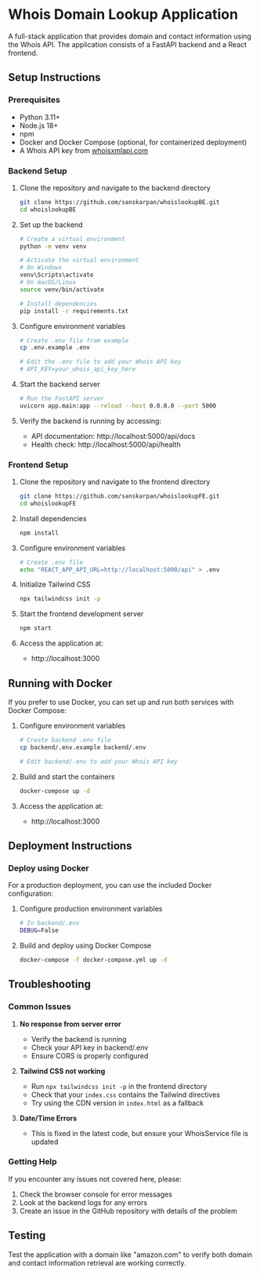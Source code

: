 # Whois Domain Lookup Application

A full-stack application that provides domain and contact information using the Whois API. The application consists of a FastAPI backend and a React frontend.

## Setup Instructions

### Prerequisites

- Python 3.11+
- Node.js 18+
- npm
- Docker and Docker Compose (optional, for containerized deployment)
- A Whois API key from [whoisxmlapi.com](https://www.whoisxmlapi.com/)

### Backend Setup

1. Clone the repository and navigate to the backend directory
   ```bash
   git clone https://github.com/sanskarpan/whoislookupBE.git
   cd whoislookupBE
   ```

2. Set up the backend
   ```bash
   # Create a virtual environment
   python -m venv venv
   
   # Activate the virtual environment
   # On Windows
   venv\Scripts\activate
   # On macOS/Linux
   source venv/bin/activate
   
   # Install dependencies
   pip install -r requirements.txt
   ```

3. Configure environment variables
   ```bash
   # Create .env file from example
   cp .env.example .env
   
   # Edit the .env file to add your Whois API key
   # API_KEY=your_whois_api_key_here
   ```

4. Start the backend server
   ```bash
   # Run the FastAPI server
   uvicorn app.main:app --reload --host 0.0.0.0 --port 5000
   ```

5. Verify the backend is running by accessing:
   - API documentation: http://localhost:5000/api/docs
   - Health check: http://localhost:5000/api/health

### Frontend Setup

1. Clone the repository and navigate to the frontend directory
   ```bash
   git clone https://github.com/sanskarpan/whoislookupFE.git
   cd whoislookupFE
   ```

2. Install dependencies
   ```bash
   npm install
   ```

3. Configure environment variables
   ```bash
   # Create .env file
   echo "REACT_APP_API_URL=http://localhost:5000/api" > .env
   ```

4. Initialize Tailwind CSS
   ```bash
   npx tailwindcss init -p
   ```

5. Start the frontend development server
   ```bash
   npm start
   ```

6. Access the application at:
   - http://localhost:3000

## Running with Docker

If you prefer to use Docker, you can set up and run both services with Docker Compose:

1. Configure environment variables
   ```bash
   # Create backend .env file
   cp backend/.env.example backend/.env
   
   # Edit backend/.env to add your Whois API key
   ```

2. Build and start the containers
   ```bash
   docker-compose up -d
   ```

3. Access the application at:
   - http://localhost:3000

## Deployment Instructions

### Deploy using Docker

For a production deployment, you can use the included Docker configuration:

1. Configure production environment variables
   ```bash
   # In backend/.env
   DEBUG=False
   ```

2. Build and deploy using Docker Compose
   ```bash
   docker-compose -f docker-compose.yml up -d
   ```

## Troubleshooting

### Common Issues

1. **No response from server error**
   - Verify the backend is running
   - Check your API key in backend/.env
   - Ensure CORS is properly configured

2. **Tailwind CSS not working**
   - Run `npx tailwindcss init -p` in the frontend directory
   - Check that your `index.css` contains the Tailwind directives
   - Try using the CDN version in `index.html` as a fallback

3. **Date/Time Errors**
   - This is fixed in the latest code, but ensure your WhoisService file is updated

### Getting Help

If you encounter any issues not covered here, please:
1. Check the browser console for error messages
2. Look at the backend logs for any errors
3. Create an issue in the GitHub repository with details of the problem

## Testing

Test the application with a domain like "amazon.com" to verify both domain and contact information retrieval are working correctly.